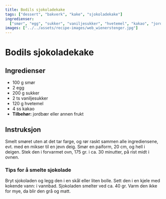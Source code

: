 ```yaml
---
title: Bodils sjokoladekake
tags: ["dessert", "bakverk", "kake", "sjokoladekake"]
ingredienser:
  ["smør", "egg", "sukker", "vaniljesukker", "hvetemel", "kakao", "jordbær"]
images: ["../../assets/recipe-images/web_wienerstenger.jpg"]
---
```


# Bodils sjokoladekake

## Ingredienser

- 100 g smør
- 2 egg
- 200 g sukker
- 2 ts vaniljesukker
- 120 g hvetemel
- 4 ss kakao
- **Tilbehør:** jordbær eller annen frukt

## Instruksjon

Smelt smøret uten at det tar farge, og rør raskt sammen alle ingrediensene, evt. med en mikser til en jevn deig. Smør en paiform, 20 cm, og hell i deigen. Stek den i forvarmet ovn, 175 gr. i ca. 30 minutter, på rist midt i ovnen.

### Tips for å smelte sjokolade

Bryt sjokoladen og legg den i en skål eller liten bolle. Sett den i en kjele med kokende vann: i vannbad. Sjokoladen smelter ved ca. 40 gr. Varm den ikke for mye, da blir den grå og matt.
